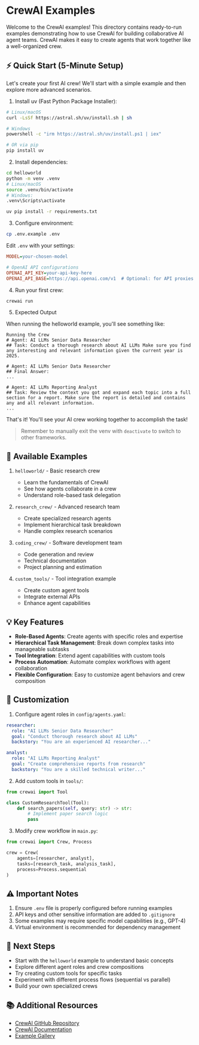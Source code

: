 # CrewAI Examples

Welcome to the CrewAI examples! This directory contains ready-to-run examples demonstrating how to use CrewAI for building collaborative AI agent teams. CrewAI makes it easy to create agents that work together like a well-organized crew.

## ⚡ Quick Start (5-Minute Setup)

Let's create your first AI crew! We'll start with a simple example and then explore more advanced scenarios.

1. Install uv (Fast Python Package Installer):
```bash
# Linux/macOS
curl -LsSf https://astral.sh/uv/install.sh | sh

# Windows
powershell -c "irm https://astral.sh/uv/install.ps1 | iex"

# OR via pip
pip install uv
```

2. Install dependencies:
```bash
cd helloworld
python -m venv .venv
# Linux/macOS
source .venv/bin/activate 
# Windows: 
.venv\Scripts\activate

uv pip install -r requirements.txt
```

3. Configure environment:
```bash
cp .env.example .env
```

Edit `.env` with your settings:
```ini
MODEL=your-chosen-model

# OpenAI API configurations
OPENAI_API_KEY=your-api-key-here
OPENAI_API_BASE=https://api.openai.com/v1  # Optional: for API proxies
```

4. Run your first crew:
```bash
crewai run
```

5. Expected Output

When running the helloworld example, you'll see something like:
```shell
Running the Crew
# Agent: AI LLMs Senior Data Researcher
## Task: Conduct a thorough research about AI LLMs Make sure you find any interesting and relevant information given the current year is 2025.

# Agent: AI LLMs Senior Data Researcher
## Final Answer: 
...

# Agent: AI LLMs Reporting Analyst
## Task: Review the context you got and expand each topic into a full section for a report. Make sure the report is detailed and contains any and all relevant information.
...
```

That's it! You'll see your AI crew working together to accomplish the task!

> Remember to manually exit the venv with `deactivate` to switch to other frameworks.

## 🚀 Available Examples

1. `helloworld/` - Basic research crew
   - Learn the fundamentals of CrewAI
   - See how agents collaborate in a crew
   - Understand role-based task delegation

2. `research_crew/` - Advanced research team
   - Create specialized research agents
   - Implement hierarchical task breakdown
   - Handle complex research scenarios

3. `coding_crew/` - Software development team
   - Code generation and review
   - Technical documentation
   - Project planning and estimation

4. `custom_tools/` - Tool integration example
   - Create custom agent tools
   - Integrate external APIs
   - Enhance agent capabilities

## 💡 Key Features

- **Role-Based Agents**: Create agents with specific roles and expertise
- **Hierarchical Task Management**: Break down complex tasks into manageable subtasks
- **Tool Integration**: Extend agent capabilities with custom tools
- **Process Automation**: Automate complex workflows with agent collaboration
- **Flexible Configuration**: Easy to customize agent behaviors and crew composition

## 🔧 Customization

1. Configure agent roles in `config/agents.yaml`:
```yaml
researcher:
  role: "AI LLMs Senior Data Researcher"
  goal: "Conduct thorough research about AI LLMs"
  backstory: "You are an experienced AI researcher..."

analyst:
  role: "AI LLMs Reporting Analyst"
  goal: "Create comprehensive reports from research"
  backstory: "You are a skilled technical writer..."
```

2. Add custom tools in `tools/`:
```python
from crewai import Tool

class CustomResearchTool(Tool):
    def search_papers(self, query: str) -> str:
        # Implement paper search logic
        pass
```

3. Modify crew workflow in `main.py`:
```python
from crewai import Crew, Process

crew = Crew(
    agents=[researcher, analyst],
    tasks=[research_task, analysis_task],
    process=Process.sequential
)
```

## ⚠️ Important Notes

1. Ensure `.env` file is properly configured before running examples
2. API keys and other sensitive information are added to `.gitignore`
3. Some examples may require specific model capabilities (e.g., GPT-4)
4. Virtual environment is recommended for dependency management

## 🤝 Next Steps

- Start with the `helloworld` example to understand basic concepts
- Explore different agent roles and crew compositions
- Try creating custom tools for specific tasks
- Experiment with different process flows (sequential vs parallel)
- Build your own specialized crews

## 📚 Additional Resources

- [CrewAI GitHub Repository](https://github.com/joaomdmoura/crewAI)
- [CrewAI Documentation](https://docs.crewai.com/)
- [Example Gallery](https://github.com/joaomdmoura/crewAI-examples)